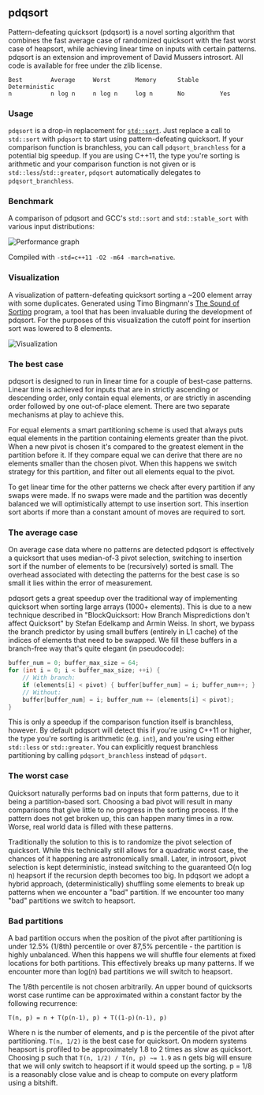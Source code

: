 pdqsort
-------

Pattern-defeating quicksort (pdqsort) is a novel sorting algorithm that combines the fast average
case of randomized quicksort with the fast worst case of heapsort, while achieving linear time on
inputs with certain patterns. pdqsort is an extension and improvement of David Mussers introsort.
All code is available for free under the zlib license.

    Best        Average     Worst       Memory      Stable      Deterministic
    n           n log n     n log n     log n       No          Yes

### Usage

`pdqsort` is a drop-in replacement for [`std::sort`](http://en.cppreference.com/w/cpp/algorithm/sort).
Just replace a call to `std::sort` with `pdqsort` to start using pattern-defeating quicksort. If your
comparison function is branchless, you can call `pdqsort_branchless` for a potential big speedup. If
you are using C++11, the type you're sorting is arithmetic and your comparison function is not given
or is `std::less`/`std::greater`, `pdqsort` automatically delegates to `pdqsort_branchless`.

### Benchmark

A comparison of pdqsort and GCC's `std::sort` and `std::stable_sort` with various input
distributions:

![Performance graph](http://i.imgur.com/1RnIGBO.png)

Compiled with `-std=c++11 -O2 -m64 -march=native`.


### Visualization

A visualization of pattern-defeating quicksort sorting a ~200 element array with some duplicates.
Generated using Timo Bingmann's [The Sound of Sorting](http://panthema.net/2013/sound-of-sorting/)
program, a tool that has been invaluable during the development of pdqsort. For the purposes of
this visualization the cutoff point for insertion sort was lowered to 8 elements.

![Visualization](http://i.imgur.com/QzFG09F.gif)


### The best case

pdqsort is designed to run in linear time for a couple of best-case patterns. Linear time is
achieved for inputs that are in strictly ascending or descending order, only contain equal elements,
or are strictly in ascending order followed by one out-of-place element. There are two separate
mechanisms at play to achieve this.

For equal elements a smart partitioning scheme is used that always puts equal elements in the
partition containing elements greater than the pivot. When a new pivot is chosen it's compared to
the greatest element in the partition before it. If they compare equal we can derive that there are
no elements smaller than the chosen pivot. When this happens we switch strategy for this partition,
and filter out all elements equal to the pivot.

To get linear time for the other patterns we check after every partition if any swaps were made. If
no swaps were made and the partition was decently balanced we will optimistically attempt to use
insertion sort. This insertion sort aborts if more than a constant amount of moves are required to
sort.


### The average case

On average case data where no patterns are detected pdqsort is effectively a quicksort that uses
median-of-3 pivot selection, switching to insertion sort if the number of elements to be
(recursively) sorted is small. The overhead associated with detecting the patterns for the best case
is so small it lies within the error of measurement.

pdqsort gets a great speedup over the traditional way of implementing quicksort when sorting large
arrays (1000+ elements). This is due to a new technique described in "BlockQuicksort: How Branch
Mispredictions don't affect Quicksort" by Stefan Edelkamp and Armin Weiss. In short, we bypass the
branch predictor by using small buffers (entirely in L1 cache) of the indices of elements that need
to be swapped. We fill these buffers in a branch-free way that's quite elegant (in pseudocode):

```cpp
buffer_num = 0; buffer_max_size = 64;
for (int i = 0; i < buffer_max_size; ++i) {
    // With branch:
    if (elements[i] < pivot) { buffer[buffer_num] = i; buffer_num++; }
    // Without:
    buffer[buffer_num] = i; buffer_num += (elements[i] < pivot);
}
```

This is only a speedup if the comparison function itself is branchless, however. By default pdqsort
will detect this if you're using C++11 or higher, the type you're sorting is arithmetic (e.g.
`int`), and you're using either `std::less` or `std::greater`. You can explicitly request branchless
partitioning by calling `pdqsort_branchless` instead of `pdqsort`.


### The worst case

Quicksort naturally performs bad on inputs that form patterns, due to it being a partition-based
sort. Choosing a bad pivot will result in many comparisons that give little to no progress in the
sorting process. If the pattern does not get broken up, this can happen many times in a row. Worse,
real world data is filled with these patterns.

Traditionally the solution to this is to randomize the pivot selection of quicksort. While this
technically still allows for a quadratic worst case, the chances of it happening are astronomically
small. Later, in introsort, pivot selection is kept deterministic, instead switching to the
guaranteed O(n log n) heapsort if the recursion depth becomes too big. In pdqsort we adopt a hybrid
approach, (deterministically) shuffling some elements to break up patterns when we encounter a "bad"
partition. If we encounter too many "bad" partitions we switch to heapsort.


### Bad partitions

A bad partition occurs when the position of the pivot after partitioning is under 12.5% (1/8th)
percentile or over 87,5% percentile - the partition is highly unbalanced. When this happens we will
shuffle four elements at fixed locations for both partitions. This effectively breaks up many
patterns. If we encounter more than log(n) bad partitions we will switch to heapsort.

The 1/8th percentile is not chosen arbitrarily. An upper bound of quicksorts worst case runtime can
be approximated within a constant factor by the following recurrence:

    T(n, p) = n + T(p(n-1), p) + T((1-p)(n-1), p)

Where n is the number of elements, and p is the percentile of the pivot after partitioning.
`T(n, 1/2)` is the best case for quicksort. On modern systems heapsort is profiled to be
approximately 1.8 to 2 times as slow as quicksort. Choosing p such that `T(n, 1/2) / T(n, p) ~= 1.9`
as n gets big will ensure that we will only switch to heapsort if it would speed up the sorting.
p = 1/8 is a reasonably close value and is cheap to compute on every platform using a bitshift.